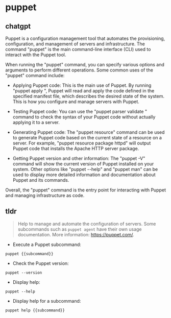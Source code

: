 # puppet 
## chatgpt 
Puppet is a configuration management tool that automates the provisioning, configuration, and management of servers and infrastructure. The command "puppet" is the main command-line interface (CLI) used to interact with the Puppet tool. 

When running the "puppet" command, you can specify various options and arguments to perform different operations. Some common uses of the "puppet" command include:

- Applying Puppet code: This is the main use of Puppet. By running "puppet apply <manifest file>", Puppet will read and apply the code defined in the specified manifest file, which describes the desired state of the system. This is how you configure and manage servers with Puppet.

- Testing Puppet code: You can use the "puppet parser validate <manifest file>" command to check the syntax of your Puppet code without actually applying it to a server.

- Generating Puppet code: The "puppet resource" command can be used to generate Puppet code based on the current state of a resource on a server. For example, "puppet resource package httpd" will output Puppet code that installs the Apache HTTP server package.

- Getting Puppet version and other information: The "puppet -V" command will show the current version of Puppet installed on your system. Other options like "puppet --help" and "puppet man" can be used to display more detailed information and documentation about Puppet and its commands.

Overall, the "puppet" command is the entry point for interacting with Puppet and managing infrastructure as code. 

## tldr 
 
> Help to manage and automate the configuration of servers.
> Some subcommands such as `puppet agent` have their own usage documentation.
> More information: <https://puppet.com/>.

- Execute a Puppet subcommand:

`puppet {{subcommand}}`

- Check the Puppet version:

`puppet --version`

- Display help:

`puppet --help`

- Display help for a subcommand:

`puppet help {{subcommand}}`
